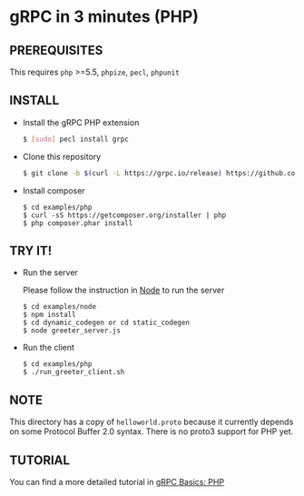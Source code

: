 gRPC in 3 minutes (PHP)
===========================

PREREQUISITES
-------------

This requires `php` >=5.5, `phpize`, `pecl`, `phpunit`

INSTALL
-------
 - Install the gRPC PHP extension

   ```sh
   $ [sudo] pecl install grpc
   ```

 - Clone this repository

   ```sh
   $ git clone -b $(curl -L https://grpc.io/release) https://github.com/grpc/grpc
   ```

 - Install composer

   ```
   $ cd examples/php
   $ curl -sS https://getcomposer.org/installer | php
   $ php composer.phar install
   ```

TRY IT!
-------

 - Run the server

   Please follow the instruction in [Node][] to run the server
   ```
   $ cd examples/node
   $ npm install
   $ cd dynamic_codegen or cd static_codegen
   $ node greeter_server.js
   ```

 - Run the client

   ```
   $ cd examples/php
   $ ./run_greeter_client.sh
   ```

NOTE
----

This directory has a copy of `helloworld.proto` because it currently depends on
some Protocol Buffer 2.0 syntax. There is no proto3 support for PHP yet.

TUTORIAL
--------

You can find a more detailed tutorial in [gRPC Basics: PHP][]

[Node]:https://github.com/grpc/grpc/tree/master/examples/node
[gRPC Basics: PHP]:http://www.grpc.io/docs/tutorials/basic/php.html
